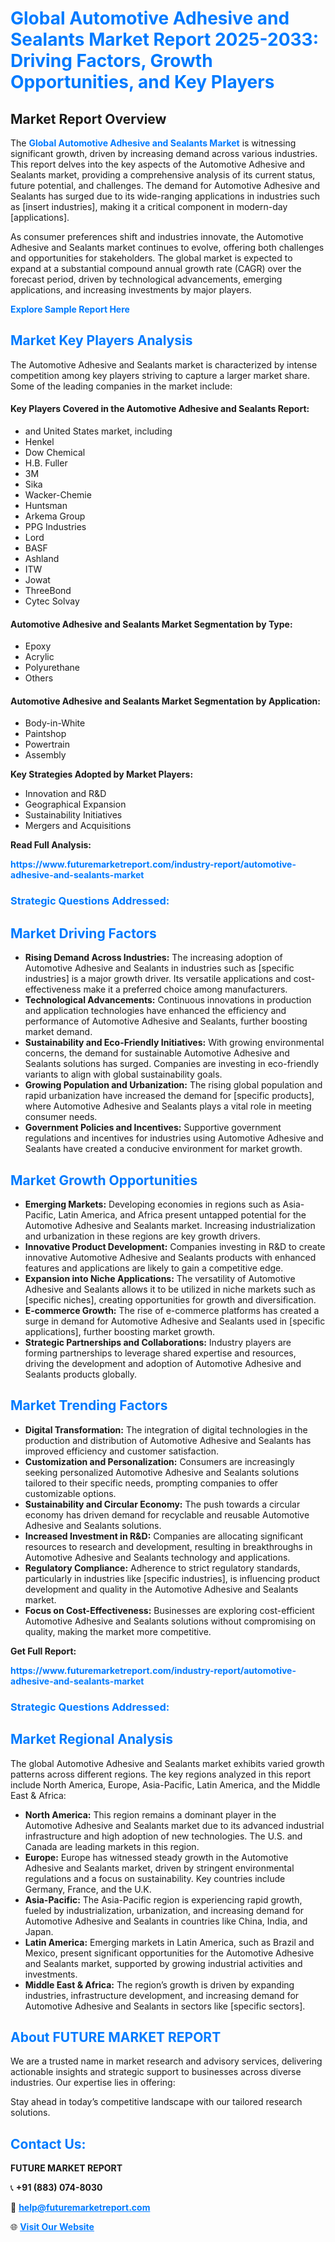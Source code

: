 <h1 style="color: #007BFF;">Global Automotive Adhesive and Sealants Market Report 2025-2033: Driving Factors, Growth Opportunities, and Key Players</h1>

<section id="overview">
<h2>Market Report Overview</h2>
<p>The <a href="https://www.futuremarketreport.com/industry-report/automotive-adhesive-and-sealants-market" style="color: #007BFF; text-decoration: none;"><strong>Global Automotive Adhesive and Sealants Market</strong></a> is witnessing significant growth, driven by increasing demand across various industries. This report delves into the key aspects of the Automotive Adhesive and Sealants market, providing a comprehensive analysis of its current status, future potential, and challenges. The demand for Automotive Adhesive and Sealants has surged due to its wide-ranging applications in industries such as [insert industries], making it a critical component in modern-day [applications].</p>
<p>As consumer preferences shift and industries innovate, the Automotive Adhesive and Sealants market continues to evolve, offering both challenges and opportunities for stakeholders. The global market is expected to expand at a substantial compound annual growth rate (CAGR) over the forecast period, driven by technological advancements, emerging applications, and increasing investments by major players.</p>
</section>

<section id="overview">
<p><a href="https://www.futuremarketreport.com/request-sample/reportId=41935" style="color: #007BFF; text-decoration: none;"><strong>Explore Sample Report Here</strong></a></p>
</section>

<section id="key-players">
<h2 style="color: #007BFF;">Market Key Players Analysis</h2>
<p>The Automotive Adhesive and Sealants market is characterized by intense competition among key players striving to capture a larger market share. Some of the leading companies in the market include:</p>
<h4>Key Players Covered in the Automotive Adhesive and Sealants Report:</h4>
<ul><li>and United States market, including</li><li>Henkel</li><li>Dow Chemical</li><li>H.B. Fuller</li><li>3M</li><li>Sika</li><li>Wacker-Chemie</li><li>Huntsman</li><li>Arkema Group</li><li>PPG Industries</li><li>Lord</li><li>BASF</li><li>Ashland</li><li>ITW</li><li>Jowat</li><li>ThreeBond</li><li>Cytec Solvay</li></ul>
<h4>Automotive Adhesive and Sealants Market Segmentation by Type:</h4>
<ul><li>Epoxy</li><li>Acrylic</li><li>Polyurethane</li><li>Others</li></ul>

<h4>Automotive Adhesive and Sealants Market Segmentation by Application:</h4>
<ul><li>Body-in-White</li><li>Paintshop</li><li>Powertrain</li><li>Assembly</li></ul>
<p><strong>Key Strategies Adopted by Market Players:</strong></p>
<ul>
<li>Innovation and R&D</li>
<li>Geographical Expansion</li>
<li>Sustainability Initiatives</li>
<li>Mergers and Acquisitions</li>
</ul>
</section>

<section>
<p><strong>Read Full Analysis: </strong></p><a href="https://www.futuremarketreport.com/industry-report/automotive-adhesive-and-sealants-market" style="color: #007BFF; text-decoration: none;"><strong>https://www.futuremarketreport.com/industry-report/automotive-adhesive-and-sealants-market</strong></a>
<h3 style="color: #007BFF;">Strategic Questions Addressed:</h3>
</section>

<section id="driving-factors">
<h2 style="color: #007BFF;">Market Driving Factors</h2>
<ul>
<li><strong>Rising Demand Across Industries:</strong> The increasing adoption of Automotive Adhesive and Sealants in industries such as [specific industries] is a major growth driver. Its versatile applications and cost-effectiveness make it a preferred choice among manufacturers.</li>
<li><strong>Technological Advancements:</strong> Continuous innovations in production and application technologies have enhanced the efficiency and performance of Automotive Adhesive and Sealants, further boosting market demand.</li>
<li><strong>Sustainability and Eco-Friendly Initiatives:</strong> With growing environmental concerns, the demand for sustainable Automotive Adhesive and Sealants solutions has surged. Companies are investing in eco-friendly variants to align with global sustainability goals.</li>
<li><strong>Growing Population and Urbanization:</strong> The rising global population and rapid urbanization have increased the demand for [specific products], where Automotive Adhesive and Sealants plays a vital role in meeting consumer needs.</li>
<li><strong>Government Policies and Incentives:</strong> Supportive government regulations and incentives for industries using Automotive Adhesive and Sealants have created a conducive environment for market growth.</li>
</ul>
</section>

<section id="growth-opportunities">
<h2 style="color: #007BFF;">Market Growth Opportunities</h2>
<ul>
<li><strong>Emerging Markets:</strong> Developing economies in regions such as Asia-Pacific, Latin America, and Africa present untapped potential for the Automotive Adhesive and Sealants market. Increasing industrialization and urbanization in these regions are key growth drivers.</li>
<li><strong>Innovative Product Development:</strong> Companies investing in R&D to create innovative Automotive Adhesive and Sealants products with enhanced features and applications are likely to gain a competitive edge.</li>
<li><strong>Expansion into Niche Applications:</strong> The versatility of Automotive Adhesive and Sealants allows it to be utilized in niche markets such as [specific niches], creating opportunities for growth and diversification.</li>
<li><strong>E-commerce Growth:</strong> The rise of e-commerce platforms has created a surge in demand for Automotive Adhesive and Sealants used in [specific applications], further boosting market growth.</li>
<li><strong>Strategic Partnerships and Collaborations:</strong> Industry players are forming partnerships to leverage shared expertise and resources, driving the development and adoption of Automotive Adhesive and Sealants products globally.</li>
</ul>
</section>

<section id="trending-factors">
<h2 style="color: #007BFF;">Market Trending Factors</h2>
<ul>
<li><strong>Digital Transformation:</strong> The integration of digital technologies in the production and distribution of Automotive Adhesive and Sealants has improved efficiency and customer satisfaction.</li>
<li><strong>Customization and Personalization:</strong> Consumers are increasingly seeking personalized Automotive Adhesive and Sealants solutions tailored to their specific needs, prompting companies to offer customizable options.</li>
<li><strong>Sustainability and Circular Economy:</strong> The push towards a circular economy has driven demand for recyclable and reusable Automotive Adhesive and Sealants solutions.</li>
<li><strong>Increased Investment in R&D:</strong> Companies are allocating significant resources to research and development, resulting in breakthroughs in Automotive Adhesive and Sealants technology and applications.</li>
<li><strong>Regulatory Compliance:</strong> Adherence to strict regulatory standards, particularly in industries like [specific industries], is influencing product development and quality in the Automotive Adhesive and Sealants market.</li>
<li><strong>Focus on Cost-Effectiveness:</strong> Businesses are exploring cost-efficient Automotive Adhesive and Sealants solutions without compromising on quality, making the market more competitive.</li>
</ul>
</section>

<section>
<p><strong>Get Full Report: </strong></p><a href="https://www.futuremarketreport.com/industry-report/automotive-adhesive-and-sealants-market" style="color: #007BFF; text-decoration: none;"><strong>https://www.futuremarketreport.com/industry-report/automotive-adhesive-and-sealants-market</strong></a>
<h3 style="color: #007BFF;">Strategic Questions Addressed:</h3>
</section>


<section id="regional-analysis">
<h2 style="color: #007BFF;">Market Regional Analysis</h2>
<p>The global Automotive Adhesive and Sealants market exhibits varied growth patterns across different regions. The key regions analyzed in this report include North America, Europe, Asia-Pacific, Latin America, and the Middle East & Africa:</p>
<ul>
<li><strong>North America:</strong> This region remains a dominant player in the Automotive Adhesive and Sealants market due to its advanced industrial infrastructure and high adoption of new technologies. The U.S. and Canada are leading markets in this region.</li>
<li><strong>Europe:</strong> Europe has witnessed steady growth in the Automotive Adhesive and Sealants market, driven by stringent environmental regulations and a focus on sustainability. Key countries include Germany, France, and the U.K.</li>
<li><strong>Asia-Pacific:</strong> The Asia-Pacific region is experiencing rapid growth, fueled by industrialization, urbanization, and increasing demand for Automotive Adhesive and Sealants in countries like China, India, and Japan.</li>
<li><strong>Latin America:</strong> Emerging markets in Latin America, such as Brazil and Mexico, present significant opportunities for the Automotive Adhesive and Sealants market, supported by growing industrial activities and investments.</li>
<li><strong>Middle East & Africa:</strong> The region’s growth is driven by expanding industries, infrastructure development, and increasing demand for Automotive Adhesive and Sealants in sectors like [specific sectors].</li>
</ul>
</section>

<footer>
<h2 style="color: #007BFF;">About FUTURE MARKET REPORT</h2>
<p>We are a trusted name in market research and advisory services, delivering actionable insights and strategic support to businesses across diverse industries. Our expertise lies in offering:</p>

<p>Stay ahead in today’s competitive landscape with our tailored research solutions.</p>

<h2 style="color: #007BFF;">Contact Us:</h2>
<p><strong>FUTURE MARKET REPORT</strong></p>
<p>📞 <strong>+91 (883) 074-8030</strong></p>
<p>📧 <strong><a href="mailto:help@futuremarketreport.com" style="color: #007BFF;">help@futuremarketreport.com</a></strong></p>
<p>🌐 <strong><a href="https://www.futuremarketreport.com/" style="color: #007BFF;">Visit Our Website</a></strong></p>
</footer>